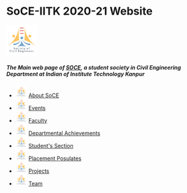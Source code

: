 # SoCE-IITK 2020-21 Website

<code><img height="80" src = "assets/soce_logo.png"></code>

##### The Main web page of [SOCE](https://soce-iitk.github.io/soce/), a student society in Civil Engineering Department at Indian of Institute Technology Kanpur

-   <code><img height="30" src = "assets/soce_logo.png"></code> [About SoCE](sections/about/)
-   <code><img height="30" src = "assets/soce_logo.png"></code> [Events](sections/events/)
-   <code><img height="30" src = "assets/soce_logo.png"></code> [Faculty](sections/faculty/)
-   <code><img height="30" src = "assets/soce_logo.png"></code> [Departmental Achievements](sections/departmental%20achievements/)
-   <code><img height="30" src = "assets/soce_logo.png"></code> [Student's Section](sections/student's%20section/)
-   <code><img height="30" src = "assets/soce_logo.png"></code> [Placement Posulates](sections/placement-posulates/)
-   <code><img height="30" src = "assets/soce_logo.png"></code> [Projects](sections/projects/)
-   <code><img height="30" src = "assets/soce_logo.png"></code> [Team](sections/team/)

<code>
  <!---General_Instructions_on_Github_Pages--- ## Welcome to GitHub Pages

You can use the [editor on GitHub](https://github.com/SOCE-IITK/soce/edit/master/README.md) to maintain and preview the content for your website in Markdown files.

Whenever you commit to this repository, GitHub Pages will run [Jekyll](https://jekyllrb.com/) to rebuild the pages in your site, from the content in your Markdown files.

### Markdown

Markdown is a lightweight and easy-to-use syntax for styling your writing. It includes conventions for

```markdown
Syntax highlighted code block

# Header 1
## Header 2
### Header 3

- Bulleted
- List

1. Numbered
2. List

**Bold** and _Italic_ and `Code` text

[Link](url) and ![Image](src)
```

For more details see [GitHub Flavored Markdown](https://guides.github.com/features/mastering-markdown/).

### Jekyll Themes

Your Pages site will use the layout and styles from the Jekyll theme you have selected in your [repository settings](https://github.com/SOCE-IITK/soce/settings). The name of this theme is saved in the Jekyll `_config.yml` configuration file.

### Support or Contact

Having trouble with Pages? Check out our [documentation](https://docs.github.com/categories/github-pages-basics/) or [contact support](https://github.com/contact) and we’ll help you sort it out

\----></code>
